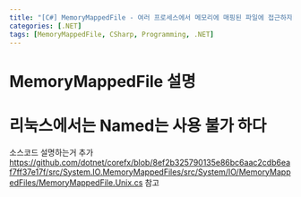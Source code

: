 ```yaml
---
title: "[C#] MemoryMappedFile - 여러 프로세스에서 메모리에 매핑된 파일에 접근하자"
categories: [.NET]
tags: [MemoryMappedFile, CSharp, Programming, .NET]
---
```


# MemoryMappedFile 설명
# 리눅스에서는 Named는 사용 불가 하다
소스코드 설명하는거 추가 https://github.com/dotnet/corefx/blob/8ef2b325790135e86bc6aac2cdb6eaf7ff37e17f/src/System.IO.MemoryMappedFiles/src/System/IO/MemoryMappedFiles/MemoryMappedFile.Unix.cs 참고
